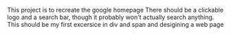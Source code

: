 This project is to recreate the google homepage
There should be a clickable logo and a search bar, though it probably won't actually search anything.
This should be my first excersice in div and span and desigining a web page
